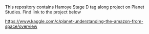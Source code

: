 This repository contains Hamoye Stage D tag along project on Planet Studies. Find link to the project below

https://www.kaggle.com/c/planet-understanding-the-amazon-from-space/overview
